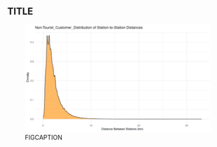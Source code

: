 ## TITLE

<figure class="float-right">
  <a href="../Non-Tourist_Customer_Distribution_Station_to_Station_Distance.png" target="_blank" title="Select image to open full sized chart">
  <img src="../Non-Tourist_Customer_Distribution_Station_to_Station_Distance.png" alt="ALT_TEXT">
  </a>
  <figcaption>
  FIGCAPTION
  </figcaption>
</figure>



